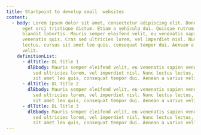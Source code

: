 ```yaml
---
title: Startpoint to develop small  websites
content:
  - body: Lorem ipsum dolor sit amet, consectetur adipiscing elit. Donec in odio
      eget orci tristique dictum. Etiam a vehicula dui. Quisque rutrum dui eget
      blandit lobortis. Mauris semper eleifend velit, eu venenatis sapien
      venenatis quis. Cras sed ultricies lorem, vel imperdiet nisl. Nunc lectus
      lectus, cursus sit amet leo quis, consequat tempor dui. Aenean a varius
      velit.
    definitionList:
      - dlTitle: DL Title 1
        dlBbody: Mauris semper eleifend velit, eu venenatis sapien venenatis quis. Cras
          sed ultricies lorem, vel imperdiet nisl. Nunc lectus lectus, cursus
          sit amet leo quis, consequat tempor dui. Aenean a varius velit.
      - dlTitle: DL Title 2
        dlBbody: Mauris semper eleifend velit, eu venenatis sapien venenatis quis. Cras
          sed ultricies lorem, vel imperdiet nisl. Nunc lectus lectus, cursus
          sit amet leo quis, consequat tempor dui. Aenean a varius velit.
      - dlTitle: DL Title 3
        dlBbody: Mauris semper eleifend velit, eu venenatis sapien venenatis quis. Cras
          sed ultricies lorem, vel imperdiet nisl. Nunc lectus lectus, cursus
          sit amet leo quis, consequat tempor dui. Aenean a varius velit.
---
```

